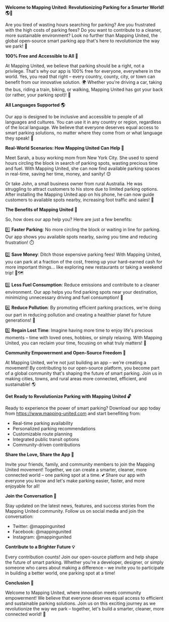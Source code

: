 **Welcome to Mapping United: Revolutionizing Parking for a Smarter World! 🌎🚗**

Are you tired of wasting hours searching for parking? Are you frustrated with the high costs of parking fees? Do you want to contribute to a cleaner, more sustainable environment? Look no further than Mapping United, the global open-source smart parking app that's here to revolutionize the way we park! 🚀

**100% Free and Accessible to All 💸**

At Mapping United, we believe that parking should be a right, not a privilege. That's why our app is 100% free for everyone, everywhere in the world. Yes, you read that right – every country, county, city, or town can benefit from our innovative solution. 🌍 Whether you're driving a car, taking the bus, riding a train, biking, or walking, Mapping United has got your back (or rather, your parking spot)! 🙏

**All Languages Supported 🌎**

Our app is designed to be inclusive and accessible to people of all languages and cultures. You can use it in any country or region, regardless of the local language. We believe that everyone deserves equal access to smart parking solutions, no matter where they come from or what language they speak! 💬

**Real-World Scenarios: How Mapping United Can Help 🌟**

Meet Sarah, a busy working mom from New York City. She used to spend hours circling the block in search of parking spots, wasting precious time and fuel. With Mapping United, she can now find available parking spaces in real-time, saving her time, money, and sanity! 😊

Or take John, a small business owner from rural Australia. He was struggling to attract customers to his store due to limited parking options. After installing the Mapping United app on his phone, he can now guide customers to available spots nearby, increasing foot traffic and sales! 💼

**The Benefits of Mapping United 🌈**

So, how does our app help you? Here are just a few benefits:

1️⃣ **Faster Parking**: No more circling the block or waiting in line for parking. Our app shows you available spots nearby, saving you time and reducing frustration! ⏱️

2️⃣ **Save Money**: Ditch those expensive parking fees! With Mapping United, you can park at a fraction of the cost, freeing up your hard-earned cash for more important things... like exploring new restaurants or taking a weekend trip! 🍴🗺️

3️⃣ **Less Fuel Consumption**: Reduce emissions and contribute to a cleaner environment. Our app helps you find parking spots near your destination, minimizing unnecessary driving and fuel consumption! 💚

4️⃣ **Reduce Pollution**: By promoting efficient parking practices, we're doing our part in reducing pollution and creating a healthier planet for future generations! 🌟

5️⃣ **Regain Lost Time**: Imagine having more time to enjoy life's precious moments – time with loved ones, hobbies, or simply relaxing. With Mapping United, you can reclaim your time, focusing on what truly matters! 🙏

**Community Empowerment and Open-Source Freedom 💪**

At Mapping United, we're not just building an app – we're creating a movement! By contributing to our open-source platform, you become part of a global community that's shaping the future of smart parking. Join us in making cities, towns, and rural areas more connected, efficient, and sustainable! 🌎

**Get Ready to Revolutionize Parking with Mapping United 🔓**

Ready to experience the power of smart parking? Download our app today from https://www.mapping-united.com and start benefiting from:

* Real-time parking availability
* Personalized parking recommendations
* Customizable route planning
* Integrated public transit options
* Community-driven contributions

**Share the Love, Share the App 🤝**

Invite your friends, family, and community members to join the Mapping United movement! Together, we can create a smarter, cleaner, more connected world – one parking spot at a time. 💕 Share our app with everyone you know and let's make parking easier, faster, and more enjoyable for all!

**Join the Conversation 📱**

Stay updated on the latest news, features, and success stories from the Mapping United community. Follow us on social media and join the conversation:

* Twitter: @mappingunited
* Facebook: @mappingunited
* Instagram: @mappingunited

**Contribute to a Brighter Future 💡**

Every contribution counts! Join our open-source platform and help shape the future of smart parking. Whether you're a developer, designer, or simply someone who cares about making a difference – we invite you to participate in building a better world, one parking spot at a time!

**Conclusion 🌟**

Welcome to Mapping United, where innovation meets community empowerment! We believe that everyone deserves equal access to efficient and sustainable parking solutions. Join us on this exciting journey as we revolutionize the way we park – together, let's build a smarter, cleaner, more connected world! 💖